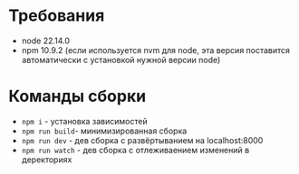 
# Требования
- node 22.14.0
- npm 10.9.2 (если используется nvm для node, эта версия поставится автоматически с установкой нужной версии node)

# Команды сборки
- `npm i` - установка зависимостей
- `npm run build`- минимизированная сборка
- `npm run dev` - дев сборка с развёртыванием на localhost:8000
- `npm run watch` - дев сборка с отлеживаением изменений в деректориях
